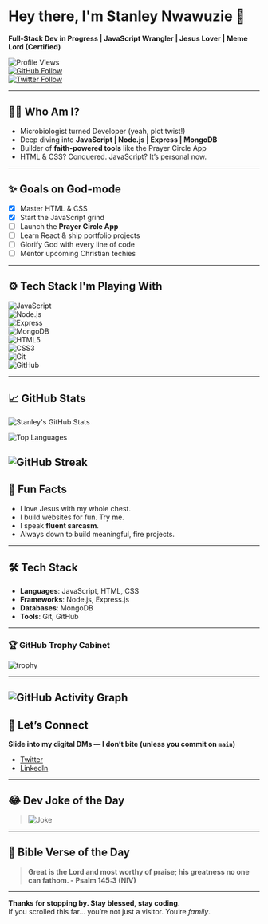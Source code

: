 # Hey there, I'm Stanley Nwawuzie 👋  
**Full-Stack Dev in Progress | JavaScript Wrangler | Jesus Lover | Meme Lord (Certified)**

![Profile Views](https://komarev.com/ghpvc/?username=priceless4code&style=flat-square&color=blueviolet)  
[![GitHub Follow](https://img.shields.io/github/followers/priceless4code?label=Follow&style=social)](https://github.com/priceless4code)  
[![Twitter Follow](https://img.shields.io/twitter/follow/priceless_stan?style=social)](https://twitter.com/priceless_stan)

---

## 🙋‍♂️ Who Am I?

- Microbiologist turned Developer (yeah, plot twist!)
- Deep diving into **JavaScript | Node.js | Express | MongoDB**
- Builder of **faith-powered tools** like the Prayer Circle App  
- HTML & CSS? Conquered. JavaScript? It’s personal now.

---

## ✨ Goals on God-mode

- [x] Master HTML & CSS  
- [x] Start the JavaScript grind  
- [ ] Launch the **Prayer Circle App**  
- [ ] Learn React & ship portfolio projects  
- [ ] Glorify God with every line of code  
- [ ] Mentor upcoming Christian techies  

---

## ⚙️ Tech Stack I'm Playing With

![JavaScript](https://img.shields.io/badge/-JavaScript-black?style=flat&logo=javascript)  
![Node.js](https://img.shields.io/badge/-Node.js-black?style=flat&logo=node.js)  
![Express](https://img.shields.io/badge/-Express-black?style=flat&logo=express)  
![MongoDB](https://img.shields.io/badge/-MongoDB-black?style=flat&logo=mongodb)  
![HTML5](https://img.shields.io/badge/-HTML5-black?style=flat&logo=html5)  
![CSS3](https://img.shields.io/badge/-CSS3-black?style=flat&logo=css3)  
![Git](https://img.shields.io/badge/-Git-black?style=flat&logo=git)  
![GitHub](https://img.shields.io/badge/-GitHub-black?style=flat&logo=github)

---

## 📈 GitHub Stats

![Stanley's GitHub Stats](https://github-readme-stats.vercel.app/api?username=priceless4code&show_icons=true&theme=radical)

![Top Languages](https://github-readme-stats.vercel.app/api/top-langs/?username=priceless4code&layout=compact&theme=radical)

![GitHub Streak](https://github-readme-streak-stats.herokuapp.com/?user=priceless4code&theme=radical)
---


## 🤪 Fun Facts

- I love Jesus with my whole chest.  
- I build websites for fun. Try me.  
- I speak **fluent sarcasm**.  
- Always down to build meaningful, fire projects.

---


## 🛠️ Tech Stack

- **Languages**: JavaScript, HTML, CSS
- **Frameworks**: Node.js, Express.js
- **Databases**: MongoDB
- **Tools**: Git, GitHub


---




### 🏆 GitHub Trophy Cabinet

![trophy](https://github-profile-trophy.vercel.app/?username=priceless4code&theme=tokyonight)

---

![GitHub Activity Graph](https://readme-activity-graph.vercel.app/graph?username=priceless4code&theme=tokyo-night)
---

## 🔗 Let’s Connect

**Slide into my digital DMs — I don’t bite (unless you commit on `main`)**

- [Twitter](https://twitter.com/priceless_stan)  
- [LinkedIn](https://ng.linkedin.com/in/priceless-stanley-637728102)  

---

## 😂 Dev Joke of the Day

> ![Joke](https://readme-jokes.vercel.app/api)
---

## 📖 Bible Verse of the Day

<!-- BIBLE-VERSE-START -->

> **Great is the Lord and most worthy of praise; his greatness no one can fathom. - Psalm 145:3 (NIV)**
<!-- BIBLE-VERSE-END -->
---
**Thanks for stopping by. Stay blessed, stay coding.**  
If you scrolled this far... you’re not just a visitor. You’re *family*.
